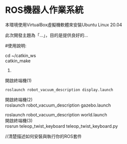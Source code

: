 # ROS機器人作業系統
本環境使用VirtualBox虛擬機軟體來安裝Ubuntu Linux 20.04

此次開發主題為「...」，目的是提供良好的...

#使用說明:

cd ~/catkin_ws  
catkin_make

1.
開啟終端機(1)
```
roslaunch robot_vacuum_description display.launch
```
開啟終端機(2)  
roslaunch robot_vacuum_description gazebo.launch

roslaunch robot_vacuum_description world.launch  
開啟終端機(3)  
rosrun teleop_twist_keyboard teleop_twist_keyboard.py   

//清楚描述如何安裝與執行你的ROS套件

